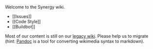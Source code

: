 Welcome to the Synergy wiki.

* [[Issues]]
* [[Code Style]]
* [[Buildbot]]

Most of our content is still on our [legacy wiki](http://synergy-project.org/wiki/). Please help us to migrate (hint: [Pandoc](http://pandoc.org/try/) is a tool for converting wikimedia syntax to markdown).